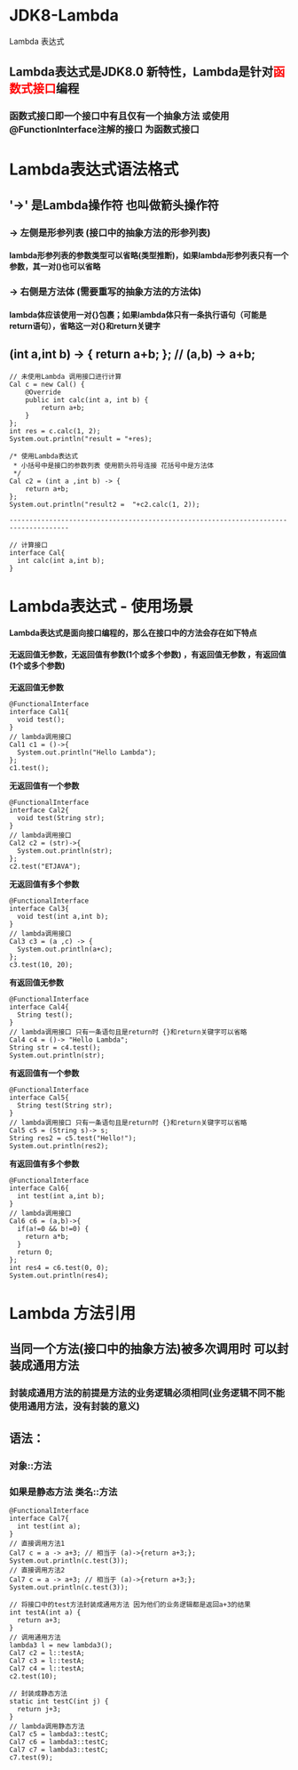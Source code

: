# JDK8-Lambda
Lambda 表达式
## Lambda表达式是JDK8.0 新特性，Lambda是针对<font color=red>函数式接口</font>编程
### 函数式接口即一个接口中有且仅有一个抽象方法 或使用@FunctionInterface注解的接口 为函数式接口

# Lambda表达式语法格式
## '->' 是Lambda操作符 也叫做箭头操作符
### -> 左侧是形参列表 (接口中的抽象方法的形参列表)
#### lambda形参列表的参数类型可以省略(类型推断)，如果lambda形参列表只有一个参数，其一对()也可以省略

### -> 右侧是方法体 (需要重写的抽象方法的方法体)
#### lambda体应该使用一对{}包裹；如果lambda体只有一条执行语句（可能是return语句），省略这一对{}和return关键字
## (int a,int b) -> { return a+b; };  // (a,b) -> a+b;
```
// 未使用Lambda 调用接口进行计算
Cal c = new Cal() {
	@Override
	public int calc(int a, int b) {
		return a+b;
	}
};
int res = c.calc(1, 2);
System.out.println("result = "+res);

/* 使用Lambda表达式
 * 小括号中是接口的参数列表 使用箭头符号连接 花括号中是方法体
 */
Cal c2 = (int a ,int b) -> {
	return a+b;
};
System.out.println("result2 =  "+c2.calc(1, 2));
		
-------------------------------------------------------------------------------------		

// 计算接口
interface Cal{
  int calc(int a,int b);
}
```

# Lambda表达式 - 使用场景
**Lambda表达式是面向接口编程的，那么在接口中的方法会存在如下特点**<br>
#### 无返回值无参数，无返回值有参数(1个或多个参数) ，有返回值无参数 ，有返回值(1个或多个参数)
**无返回值无参数**<br>
```
@FunctionalInterface
interface Cal1{
  void test();
}
// lambda调用接口
Cal1 c1 = ()->{
  System.out.println("Hello Lambda");
};
c1.test();
```
**无返回值有一个参数**<br>
```
@FunctionalInterface
interface Cal2{
  void test(String str);
}
// lambda调用接口
Cal2 c2 = (str)->{
  System.out.println(str);
};
c2.test("ETJAVA");
```
**无返回值有多个参数**<br>
```
@FunctionalInterface
interface Cal3{
  void test(int a,int b);
}
// lambda调用接口
Cal3 c3 = (a ,c) -> {
  System.out.println(a+c);
};
c3.test(10, 20);
```
**有返回值无参数**<br>
```
@FunctionalInterface
interface Cal4{
  String test();
}
// lambda调用接口 只有一条语句且是return时 {}和return关键字可以省略
Cal4 c4 = ()-> "Hello Lambda";
String str = c4.test();
System.out.println(str);
```
**有返回值有一个参数**<br>
```
@FunctionalInterface
interface Cal5{
  String test(String str);
}
// lambda调用接口 只有一条语句且是return时 {}和return关键字可以省略
Cal5 c5 = (String s)-> s;
String res2 = c5.test("Hello!");
System.out.println(res2);
```
**有返回值有多个参数**<br>
```
@FunctionalInterface
interface Cal6{
  int test(int a,int b);
}
// lambda调用接口
Cal6 c6 = (a,b)->{
  if(a!=0 && b!=0) {
    return a*b;
  }
  return 0;
};
int res4 = c6.test(0, 0);
System.out.println(res4);
```
# Lambda 方法引用
## 当同一个方法(接口中的抽象方法)被多次调用时 可以封装成通用方法
### 封装成通用方法的前提是方法的业务逻辑必须相同(业务逻辑不同不能使用通用方法，没有封装的意义)

## 语法：
### 对象::方法  
### 如果是静态方法  类名::方法
```
@FunctionalInterface
interface Cal7{
  int test(int a);
}
// 直接调用方法1
Cal7 c = a -> a+3; // 相当于 (a)->{return a+3;};
System.out.println(c.test(3));
// 直接调用方法2
Cal7 c = a -> a+3; // 相当于 (a)->{return a+3;};
System.out.println(c.test(3));

// 将接口中的test方法封装成通用方法 因为他们的业务逻辑都是返回a+3的结果
int testA(int a) {
  return a+3;
}
// 调用通用方法
lambda3 l = new lambda3();
Cal7 c2 = l::testA;
Cal7 c3 = l::testA;
Cal7 c4 = l::testA;
c2.test(10);

// 封装成静态方法
static int testC(int j) {
  return j+3;
}
// lambda调用静态方法
Cal7 c5 = lambda3::testC;
Cal7 c6 = lambda3::testC;
Cal7 c7 = lambda3::testC;
c7.test(9);


```


